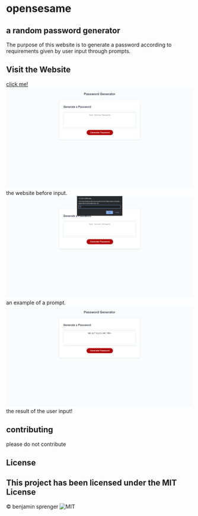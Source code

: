 # opensesame
## a random password generator

The purpose of this website is to generate a password according to requirements given by user input through prompts.
## Visit the Website
[click me!](https://azrazel95.github.io/opensesame/)
![the website](./assets/pwg-1.png)
the website before input.
![an example of a prompt](./assets/pwg-2.png)
an example of a prompt.
![The result!](./assets/pwg-3.png)
the result of the user input!

## contributing

please do not contribute

## License

This project has been licensed under the MIT License
---
© benjamin sprenger ![MIT](https://img.shields.io/github/license/azrazel95/opensesame)